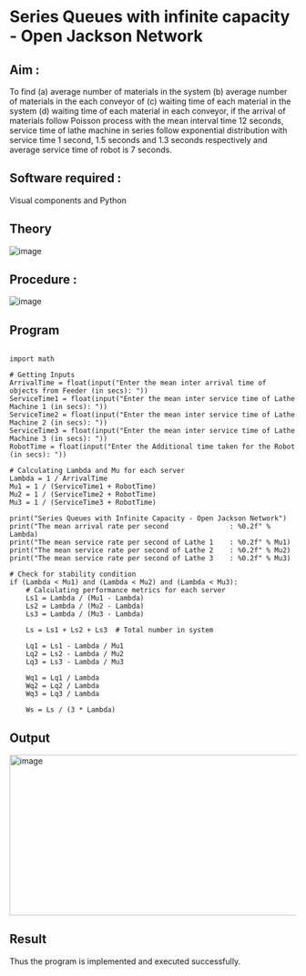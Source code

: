 # Series Queues with infinite capacity - Open Jackson Network

## Aim :
To find (a) average number of materials in the system (b) average number of materials in the each conveyor of (c) waiting time of each material in the system (d) waiting time of each material in each conveyor, if the arrival  of materials follow Poisson process with the mean interval time 12 seconds, service time of  lathe machine in series follow exponential distribution  with service time  1 second, 1.5 seconds and 1.3 seconds respectively and average service time of robot is 7 seconds.

## Software required :
Visual components and Python

## Theory

![image](https://user-images.githubusercontent.com/103921593/203239736-7b81f599-71a8-4ae7-b63e-5d98acd9ea54.png)


## Procedure :

![image](https://user-images.githubusercontent.com/103921593/203239789-bc870dce-6727-487b-a0e2-4fc3f5114889.png)

## Program
```

import math

# Getting Inputs
ArrivalTime = float(input("Enter the mean inter arrival time of objects from Feeder (in secs): "))
ServiceTime1 = float(input("Enter the mean inter service time of Lathe Machine 1 (in secs): "))
ServiceTime2 = float(input("Enter the mean inter service time of Lathe Machine 2 (in secs): "))
ServiceTime3 = float(input("Enter the mean inter service time of Lathe Machine 3 (in secs): "))
RobotTime = float(input("Enter the Additional time taken for the Robot (in secs): "))

# Calculating Lambda and Mu for each server
Lambda = 1 / ArrivalTime
Mu1 = 1 / (ServiceTime1 + RobotTime)
Mu2 = 1 / (ServiceTime2 + RobotTime)
Mu3 = 1 / (ServiceTime3 + RobotTime)

print("Series Queues with Infinite Capacity - Open Jackson Network")
print("The mean arrival rate per second               : %0.2f" % Lambda)
print("The mean service rate per second of Lathe 1    : %0.2f" % Mu1)
print("The mean service rate per second of Lathe 2    : %0.2f" % Mu2)
print("The mean service rate per second of Lathe 3    : %0.2f" % Mu3)

# Check for stability condition
if (Lambda < Mu1) and (Lambda < Mu2) and (Lambda < Mu3):
    # Calculating performance metrics for each server
    Ls1 = Lambda / (Mu1 - Lambda)
    Ls2 = Lambda / (Mu2 - Lambda)
    Ls3 = Lambda / (Mu3 - Lambda)

    Ls = Ls1 + Ls2 + Ls3  # Total number in system

    Lq1 = Ls1 - Lambda / Mu1
    Lq2 = Ls2 - Lambda / Mu2
    Lq3 = Ls3 - Lambda / Mu3

    Wq1 = Lq1 / Lambda
    Wq2 = Lq2 / Lambda
    Wq3 = Lq3 / Lambda

    Ws = Ls / (3 * Lambda)
```

## Output

<img width="751" height="282" alt="image" src="https://github.com/user-attachments/assets/9494c15b-f5b4-441d-80fa-bffc1e9811c3" />

## Result

Thus the program is implemented and executed successfully.


